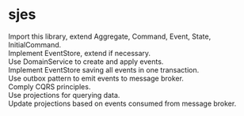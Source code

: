 # sjes
Import this library, extend Aggregate, Command, Event, State, InitialCommand.  
Implement EventStore, extend if necessary.  
Use DomainService to create and apply events.  
Implement EventStore saving all events in one transaction.  
Use outbox pattern to emit events to message broker.  
Comply CQRS principles.  
Use projections for querying data.  
Update projections based on events consumed from message broker.